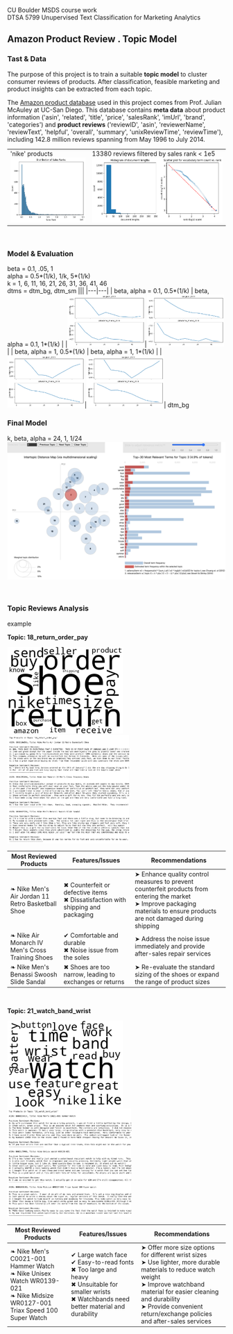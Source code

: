 CU Boulder MSDS course work <br>
DTSA 5799 Unupervised Text Classification for Marketing Analytics <br>

## Amazon Product Review . Topic Model

### Tast & Data

The purpose of this project is to train a suitable **topic model** to cluster consumer reviews of products. After classification, feasible marketing and product insights can be extracted from each topic.

The [Amazon product database](https://cseweb.ucsd.edu/~jmcauley/datasets/amazon/links.html) used in this project comes from Prof. Julian McAuley at UC-San Diego. This database contains **meta data** about product information ('asin', 'related', 'title', 'price', 'salesRank', 'imUrl', 'brand', 'categories') and **product reviews** ('reviewID', 'asin', 'reviewerName', 'reviewText', 'helpful', 'overall', 'summary', 'unixReviewTime', 'reviewTime'), including 142.8 million reviews spanning from May 1996 to July 2014.

|||
|---|---|
|'nike' products<br><img src="pic/counts_salesrank.png" alt="counts_salesrank" height="150"/>|13380 reviews filtered by sales rank < 1e5<br><img src='pic/doc_len_vocab_term_rank.png' alt='doc_cob' height='150'/>|

<br>


### Model & Evaluation

beta = 0.1, .05, 1 <br>
alpha = 0.5*(1/k), 1/k, 5*(1/k) <br>
k = 1, 6, 11, 16, 21, 26, 31, 36, 41, 46 <br>
dtms = dtm_bg, dtm_sm
|||
|---|---|
| beta, alpha = 0.1, 0.5*(1/k) | beta, alpha = 0.1, 1*(1/k) |
|<img src='pic/01_05.png' height='120'>|<img src='pic/01_1.png' height='120'>|
| beta, alpha = 1, 0.5*(1/k) | beta, alpha = 1, 1*(1/k) |
|<img src='pic/1_05.png' height='120'>|<img src='pic/1_1.png' height='120'>|
dtm_bg
<br>

### Final Model

k, beta, alpha = 24, 1, 1/24<br>
<img src="pic/pyLDAvis_24_1_1.png" alt="LDAVis" width="600"/>

<br>

### Topic Reviews Analysis

example

**Topic: 18_return_order_pay**

<img src='pic/return_order_pay_wbg.png' height='200'> <img src='pic/reviews_18.png' height='250'>
<br>

|Most Reviewed Products| Features/Issues |Recommendations|
|---|---|---|
|❧ Nike Men's Air Jordan 11 Retro Basketball Shoe |✖ Counterfeit or defective items<br>✖ Dissatisfaction with shipping and packaging |➤ Enhance quality control measures to prevent counterfeit products from entering the market<br>➤ Improve packaging materials to ensure products are not damaged during shipping |
|❧ Nike Air Monarch IV Men's Cross Training Shoes |✔ Comfortable and durable<br>✖ Noise issue from the soles |➤ Address the noise issue immediately and provide after-sales repair services |
|❧ Nike Men's Benassi Swoosh Slide Sandal |✖ Shoes are too narrow, leading to exchanges or returns | ➤ Re-evaluate the standard sizing of the shoes or expand the range of product sizes |

<br>

**Topic: 21_watch_band_wrist**

<img src='pic/watch_band_wrist_wbg.png' height='200'> <img src='pic/reviews_21.png' height='250'>
<br>

|Most Reviewed Products | Features/Issues | Recommendations |
|---|---|---|
|❧ Nike Men's C0021-001 Hammer Watch<br>❧ Nike Unisex Watch WR0139-021<br>❧ Nike Midsize WR0127-001 Triax Speed 100 Super Watch |✔ Large watch face<br>✔ Easy-to-read fonts<br>✖ Too large and heavy<br>✖ Unsuitable for smaller wrists<br>✖ Watchbands need better material and durability |➤ Offer more size options for different wrist sizes<br>➤ Use lighter, more durable materials to reduce watch weight<br>➤ Improve watchband material for easier cleaning and durability<br>➤ Provide convenient return/exchange policies and after-sales services |
